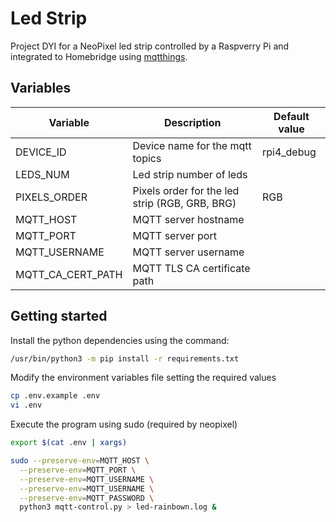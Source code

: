 # Led Strip

Project DYI for a NeoPixel led strip controlled by a Raspverry Pi and integrated to Homebridge using [mqtthings](https://github.com/arachnetech/homebridge-mqttthing).

## Variables

| Variable | Description | Default value |
|----------|-------------|---------------|
| DEVICE_ID | Device name for the mqtt topics | rpi4_debug |
| LEDS_NUM | Led strip number of leds |
| PIXELS_ORDER | Pixels order for the led strip (RGB, GRB, BRG) | RGB |
| MQTT_HOST | MQTT server hostname |
| MQTT_PORT | MQTT server port |
| MQTT_USERNAME | MQTT server username |
| MQTT_CA_CERT_PATH | MQTT TLS CA certificate path |

## Getting started
Install the python dependencies using the command:
```bash
/usr/bin/python3 -m pip install -r requirements.txt
```

Modify the environment variables file setting the required values
```bash
cp .env.example .env
vi .env
```

Execute the program using sudo (required by neopixel)
```bash
export $(cat .env | xargs)

sudo --preserve-env=MQTT_HOST \
  --preserve-env=MQTT_PORT \
  --preserve-env=MQTT_USERNAME \
  --preserve-env=MQTT_USERNAME \
  --preserve-env=MQTT_PASSWORD \
  python3 mqtt-control.py > led-rainbown.log &
```

## 